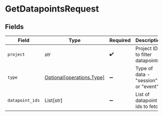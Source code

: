# GetDatapointsRequest


## Fields

| Field                                                        | Type                                                         | Required                                                     | Description                                                  |
| ------------------------------------------------------------ | ------------------------------------------------------------ | ------------------------------------------------------------ | ------------------------------------------------------------ |
| `project`                                                    | *str*                                                        | :heavy_check_mark:                                           | Project ID to filter datapoints                              |
| `type`                                                       | [Optional[operations.Type]](../../models/operations/type.md) | :heavy_minus_sign:                                           | Type of data - "session" or "event"                          |
| `datapoint_ids`                                              | List[*str*]                                                  | :heavy_minus_sign:                                           | List of datapoint ids to fetch                               |